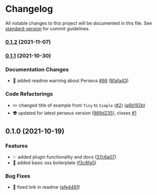 # Changelog

All notable changes to this project will be documented in this file. See [standard-version](https://github.com/conventional-changelog/standard-version) for commit guidelines.

### [0.1.2](https://github.com/arctic-hen7/perseus-size-opt/compare/v0.1.1...v0.1.2) (2021-11-07)

### [0.1.1](https://github.com/arctic-hen7/perseus-size-opt/compare/v0.1.0...v0.1.1) (2021-10-30)


### Documentation Changes

* 📝 added readme warning about Perseus [#66](https://github.com/arctic-hen7/perseus-size-opt/issues/66) ([8fafa43](https://github.com/arctic-hen7/perseus-size-opt/commit/8fafa43f6931e161f606e01bfcf1be5f703e3fc8))


### Code Refactorings

* ✏️ changed title of example from `Tiny` to `Simple` ([#2](https://github.com/arctic-hen7/perseus-size-opt/issues/2)) ([a6b192b](https://github.com/arctic-hen7/perseus-size-opt/commit/a6b192b0a170908049516186f319e611a03948e6))
* 👽️ updated for latest perseus version ([989d235](https://github.com/arctic-hen7/perseus-size-opt/commit/989d235b21eea45bc8a0273f3a9a248933db7330)), closes [#1](https://github.com/arctic-hen7/perseus-size-opt/issues/1)

## 0.1.0 (2021-10-19)


### Features

* ✨ added plugin functionality and docs ([37c6a07](https://github.com/arctic-hen7/perseus-size-opt/commit/37c6a07242c3787641d36d09bb749d0b8ab5d9f8))
* 🎉 added basic oss boilerplate ([f3c8fa5](https://github.com/arctic-hen7/perseus-size-opt/commit/f3c8fa54255bcaa6b5a55024f45c668623bc116b))


### Bug Fixes

* 📝 fixed link in readme ([afe4481](https://github.com/arctic-hen7/perseus-size-opt/commit/afe448143e9fd6765e3a900fa69a18c45dec733f))

